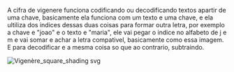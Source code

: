 A cifra de vigenere funciona codificando ou decodificando textos apartir de uma chave, basicamente ela funciona com um texto
e uma chave, e ela ultiliza dos indices dessas duas coisas para formar outra letra, por exemplo a chave e "joao" e o texto e
"maria", ele vai pegar o indice no alfabeto de j e m e vai somar e achar a letra compativel, basicamente como essa imagem. E para
decodificar e a mesma coisa so que ao contrario, subtraindo. 

![Vigenère_square_shading svg](https://github.com/user-attachments/assets/e559ec16-e42a-4317-b9cc-ec3844c95f49)
